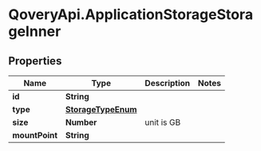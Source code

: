 # QoveryApi.ApplicationStorageStorageInner

## Properties

Name | Type | Description | Notes
------------ | ------------- | ------------- | -------------
**id** | **String** |  | 
**type** | [**StorageTypeEnum**](StorageTypeEnum.md) |  | 
**size** | **Number** | unit is GB | 
**mountPoint** | **String** |  | 


